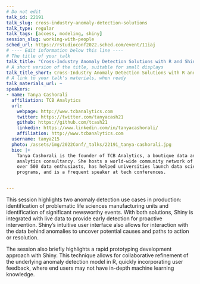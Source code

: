 ```yaml
---
# Do not edit
talk_id: 22191
talk_slug: cross-industry-anomaly-detection-solutions
talk_type: regular
talk_tags: [access, modeling, shiny]
session_slug: working-with-people
sched_url: https://rstudioconf2022.sched.com/event/11iaj
# ---- Edit information below this line ----
# The title of your talk
talk_title: "Cross-Industry Anomaly Detection Solutions with R and Shiny"
# A short version of the title, suitable for small displays
talk_title_short: Cross-Industry Anomaly Detection Solutions with R and Shiny
# A link to your talk's materials, when ready
talk_materials_url: ~
speakers:
- name: Tanya Cashorali
  affiliation: TCB Analytics
  url:
    webpage: http://www.tcbanalytics.com
    twitter: https://twitter.com/tanyacash21
    github: https://github.com/tcash21
    linkedin: https://www.linkedin.com/in/tanyacashorali/
    affiliation: http://www.tcbanalytics.com
  username: tanya215
  photo: /assets/img/2022Conf/_talks/22191_tanya-cashorali.jpg
  bio: |+
    Tanya Cashorali is the founder of TCB Analytics, a boutique data and
    analytics consultancy. She hosts a world-wide community network of
    over 500 data enthusiasts, has helped universities launch data science
    programs, and is a frequent speaker at tech conferences.


---
```


<!-- ABSTRACT ----
Please write abstract below. You may use simple markdown (links, code style, bold, italics)
-->

This session highlights two anomaly detection use cases in production:
identification of problematic life sciences manufacturing units and
identification of significant newsworthy events. With both solutions, Shiny is
integrated with live data to provide early detection for proactive intervention.
Shiny’s intuitive user interface also allows for interaction with the data
behind anomalies to uncover potential causes and paths to action or resolution.

The session also briefly highlights a rapid prototyping development approach
with Shiny. This technique allows for collaborative refinement of the underlying
anomaly detection model in R, quickly incorporating user feedback, where end
users may not have in-depth machine learning knowledge.
